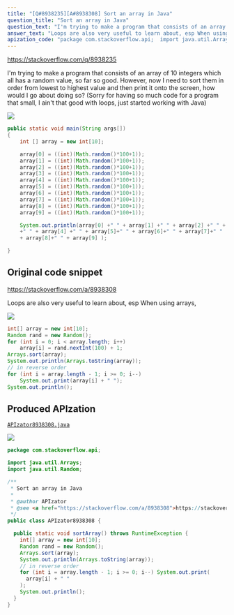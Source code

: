 ```yaml
---
title: "[Q#8938235][A#8938308] Sort an array in Java"
question_title: "Sort an array in Java"
question_text: "I'm trying to make a program that consists of an array of 10 integers which all has a random value, so far so good. However, now I need to sort them in order from lowest to highest value and then print it onto the screen, how would I go about doing so? (Sorry for having so much code for a program that small, I ain't that good with loops, just started working with Java)"
answer_text: "Loops are also very useful to learn about, esp When using arrays,"
apization_code: "package com.stackoverflow.api;  import java.util.Arrays; import java.util.Random;  /**  * Sort an array in Java  *  * @author APIzator  * @see <a href=\"https://stackoverflow.com/a/8938308\">https://stackoverflow.com/a/8938308</a>  */ public class APIzator8938308 {    public static void sortArray() throws RuntimeException {     int[] array = new int[10];     Random rand = new Random();     Arrays.sort(array);     System.out.println(Arrays.toString(array));     // in reverse order     for (int i = array.length - 1; i >= 0; i--) System.out.print(       array[i] + \" \"     );     System.out.println();   } }"
---
```


https://stackoverflow.com/q/8938235

I&#x27;m trying to make a program that consists of an array of 10 integers which all has a random value, so far so good.
However, now I need to sort them in order from lowest to highest value and then print it onto the screen, how would I go about doing so?
(Sorry for having so much code for a program that small, I ain&#x27;t that good with loops, just started working with Java)


<div class="code-logo"><img src="/stackoverflow.png" /></div>

```java
public static void main(String args[])
{
    int [] array = new int[10];

    array[0] = ((int)(Math.random()*100+1));
    array[1] = ((int)(Math.random()*100+1));
    array[2] = ((int)(Math.random()*100+1));
    array[3] = ((int)(Math.random()*100+1));
    array[4] = ((int)(Math.random()*100+1));
    array[5] = ((int)(Math.random()*100+1));
    array[6] = ((int)(Math.random()*100+1));
    array[7] = ((int)(Math.random()*100+1));
    array[8] = ((int)(Math.random()*100+1));
    array[9] = ((int)(Math.random()*100+1));

    System.out.println(array[0] +" " + array[1] +" " + array[2] +" " + array[3]
    +" " + array[4] +" " + array[5]+" " + array[6]+" " + array[7]+" " 
    + array[8]+" " + array[9] );        

}
```


## Original code snippet

https://stackoverflow.com/a/8938308

Loops are also very useful to learn about, esp When using arrays,

<div class="code-logo"><img src="/stackoverflow.png" /></div>

```java
int[] array = new int[10];
Random rand = new Random();
for (int i = 0; i < array.length; i++)
    array[i] = rand.nextInt(100) + 1;
Arrays.sort(array);
System.out.println(Arrays.toString(array));
// in reverse order
for (int i = array.length - 1; i >= 0; i--)
    System.out.print(array[i] + " ");
System.out.println();
```

## Produced APIzation

[`APIzator8938308.java`](https://github.com/pasqualesalza/apization-temp-data/raw/master/search/APIzator8938308.java)

<div class="code-logo"><img src="/apizator.png" /></div>

```java
package com.stackoverflow.api;

import java.util.Arrays;
import java.util.Random;

/**
 * Sort an array in Java
 *
 * @author APIzator
 * @see <a href="https://stackoverflow.com/a/8938308">https://stackoverflow.com/a/8938308</a>
 */
public class APIzator8938308 {

  public static void sortArray() throws RuntimeException {
    int[] array = new int[10];
    Random rand = new Random();
    Arrays.sort(array);
    System.out.println(Arrays.toString(array));
    // in reverse order
    for (int i = array.length - 1; i >= 0; i--) System.out.print(
      array[i] + " "
    );
    System.out.println();
  }
}

```